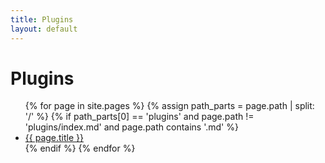 ```yaml
---
title: Plugins
layout: default
---
```


# Plugins

<ul>
{% for page in site.pages %}
  {% assign path_parts = page.path | split: '/' %}
  {% if path_parts[0] == 'plugins' and page.path != 'plugins/index.md' and page.path contains '.md' %}
    <li><a href="{{ page.url | relative_url }}">{{ page.title }}</a></li>
  {% endif %}
{% endfor %}
</ul>
